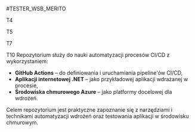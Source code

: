 #TESTER_WSB_MERITO

T4


T5


T7


T10
Repozytorium służy do nauki automatyzacji procesów CI/CD z wykorzystaniem:

- **GitHub Actions** – do definiowania i uruchamiania pipeline'ów CI/CD,
- **Aplikacji internetowej .NET** – jako przykładowej aplikacji wdrażanej w procesie,
- **Środowiska chmurowego Azure** – jako platformy docelowej dla wdrożeń.

Celem repozytorium jest praktyczne zapoznanie się z narzędziami i technikami automatyzacji wdrożeń oraz testowania aplikacji w środowisku chmurowym.